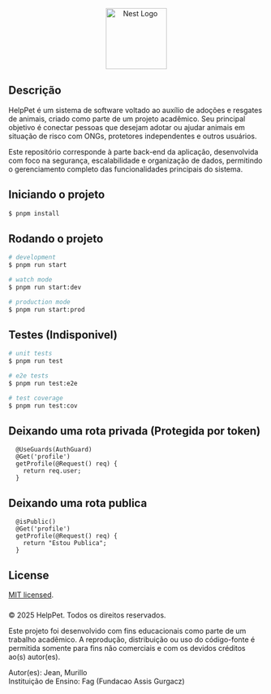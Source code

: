 <p align="center">
  <a href="http://nestjs.com/" target="blank"><img src="https://nestjs.com/img/logo-small.svg" width="120" alt="Nest Logo" /></a>
</p>

[circleci-image]: https://img.shields.io/circleci/build/github/nestjs/nest/master?token=abc123def456
[circleci-url]: https://circleci.com/gh/nestjs/nest



## Descrição

HelpPet é um sistema de software voltado ao auxílio de adoções e resgates de animais, criado como parte de um projeto acadêmico. Seu principal objetivo é conectar pessoas que desejam adotar ou ajudar animais em situação de risco com ONGs, protetores independentes e outros usuários.

Este repositório corresponde à parte back-end da aplicação, desenvolvida com foco na segurança, escalabilidade e organização de dados, permitindo o gerenciamento completo das funcionalidades principais do sistema.

## Iniciando o projeto

```bash
$ pnpm install
```

## Rodando o projeto

```bash
# development
$ pnpm run start

# watch mode
$ pnpm run start:dev

# production mode
$ pnpm run start:prod
```

## Testes (Indisponivel)

```bash
# unit tests
$ pnpm run test

# e2e tests
$ pnpm run test:e2e

# test coverage
$ pnpm run test:cov
```
## Deixando uma rota privada  (Protegida por token)
``` TS
  @UseGuards(AuthGuard)
  @Get('profile')
  getProfile(@Request() req) {
    return req.user;
  }
```

## Deixando uma rota publica
``` TS
  @isPublic()
  @Get('profile')
  getProfile(@Request() req) {
    return "Estou Publica";
  }
```


## License

[MIT licensed](https://github.com/nestjs/nest/blob/master/LICENSE).

###
© 2025 HelpPet. Todos os direitos reservados.

Este projeto foi desenvolvido com fins educacionais como parte de um trabalho acadêmico. A reprodução, distribuição ou uso do código-fonte é permitida somente para fins não comerciais e com os devidos créditos ao(s) autor(es).

Autor(es): Jean, Murillo
<br>
Instituição de Ensino: Fag (Fundacao Assis Gurgacz)

